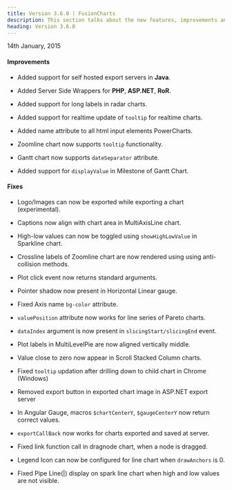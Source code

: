 ```yaml
---
title: Version 3.6.0 | FusionCharts
description: This section talks about the new features, improvements and fixes for v3.6.0.
heading: Version 3.6.0
---
```


<p class="release-date"> 14th January, 2015 </p>

#### Improvements

- Added support for self hosted export servers in **Java**.

- Added Server Side Wrappers for **PHP**, **ASP.NET**, **RoR**.

- Added support for long labels in radar charts.

- Added support for realtime update of `tooltip` for realtime charts.

- Added name attribute to all html input elements PowerCharts.

- Zoomline chart now supports `tooltip` functionality.

- Gantt chart now supports `dateSeparator` attribute.

- Added support for `displayValue` in Milestone of Gantt Chart.

#### Fixes

- Logo/Images can now be exported while exporting a chart (experimental).

- Captions now align with chart area in MultiAxisLine chart.

- High-low values can now be toggled using `showHighLowValue` in Sparkline chart.

- Crossline labels of Zoomline chart are now rendered using using anti-collision methods.

- Plot click event now returns standard arguments.

- Pointer shadow now present in Horizontal Linear gauge.

- Fixed Axis name `bg-color` attribute.

- `valuePosition` attribute now works for line series of Pareto charts.

- `dataIndex` argument is now present in `slicingStart/slicingEnd` event.

- Plot labels in MultiLevelPie are now aligned vertically middle.

- Value close to zero now appear in Scroll Stacked Column charts.

- Fixed `tooltip` updation after drilling down to child chart in Chrome (Windows)

- Removed export button in exported chart image in ASP.NET export server

- In Angular Gauge, macros `$chartCenterY`, `$gaugeCenterY` now return correct values.

- `exportCallBack` now works for charts exported and saved at server.

- Fixed link function call in dragnode chart, when a node is dragged.

- Legend Icon can now be configured for line chart when `drawAnchors` is 0.

- Fixed Pipe Line(|) display on spark line chart when high and low values are not visible.
